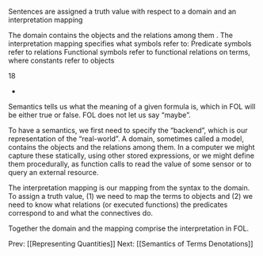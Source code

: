 ﻿Sentences are assigned a truth value with respect to a domain and an interpretation mapping

The domain contains the objects and the relations among them .
The interpretation mapping specifies what symbols refer to:
Predicate symbols refer to relations
Functional symbols refer to functional relations on terms, where constants  refer to objects

18

*
Semantics tells us what the meaning of a given formula is, which in FOL will be either true or false.  FOL does not let us say “maybe”.

To have a semantics, we first need to specify the “backend”, which is our representation of the “real-world”. A domain, sometimes called a model, contains the objects and the relations among them. In a computer we might capture these statically,  using other stored expressions, or we might define them procedurally, as function calls to read the value of some sensor or to query an external resource.

The interpretation mapping is our mapping from the syntax to the domain. To assign a truth value, (1) we  need to map the terms to objects and (2) we need to know what relations (or executed functions) the predicates correspond to and what the connectives do. 

Together the domain and the mapping comprise the interpretation in FOL.


Prev: [[Representing Quantities]]
Next: [[Semantics of Terms Denotations]]